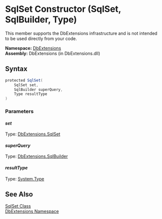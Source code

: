 SqlSet Constructor (SqlSet, SqlBuilder, Type)
=============================================
This member supports the DbExtensions infrastructure and is not intended to be used directly from your code.

**Namespace:** [DbExtensions][1]  
**Assembly:** DbExtensions (in DbExtensions.dll)

Syntax
------

```csharp
protected SqlSet(
	SqlSet set,
	SqlBuilder superQuery,
	Type resultType
)
```

### Parameters

#### *set*
Type: [DbExtensions.SqlSet][2]  


#### *superQuery*
Type: [DbExtensions.SqlBuilder][3]  


#### *resultType*
Type: [System.Type][4]  



See Also
--------
[SqlSet Class][2]  
[DbExtensions Namespace][1]  

[1]: ../README.md
[2]: README.md
[3]: ../SqlBuilder/README.md
[4]: http://msdn.microsoft.com/en-us/library/42892f65